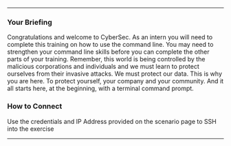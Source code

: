 
---


### Your Briefing

Congratulations and welcome to CyberSec. As an intern you will need to complete this training on how to use the command line. You may need to strengthen your command line skills before you can complete the other parts of your training. Remember, this world is being controlled by the malicious corporations and individuals and we must learn to protect ourselves from their invasive attacks. We must protect our data. This is why you are here. To protect yourself, your company and your community. And it all starts here, at the beginning, with a terminal command prompt.

### How to Connect

Use the credentials and IP Address provided on the scenario page to SSH into the exercise

---




